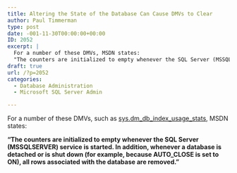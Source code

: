 ```yaml
---
title: Altering the State of the Database Can Cause DMVs to Clear
author: Paul Timmerman
type: post
date: -001-11-30T00:00:00+00:00
ID: 2052
excerpt: |
  For a number of these DMVs, MSDN states:
  "The counters are initialized to empty whenever the SQL Server (MSSQLSERVER) service is started. In addition, whenever a database is detached or is shut down (for example, because AUTO_CLOSE is set to ON), all r&hellip;
draft: true
url: /?p=2052
categories:
  - Database Administration
  - Microsoft SQL Server Admin

---
```

For a number of these DMVs, such as [sys.dm\_db\_index\_usage\_stats][1], MSDN states:

**“The counters are initialized to empty whenever the SQL Server (MSSQLSERVER) service is started. In addition, whenever a database is detached or is shut down (for example, because AUTO_CLOSE is set to ON), all rows associated with the database are removed.”**

 [1]: http://msdn.microsoft.com/en-us/library/ms188755.aspx